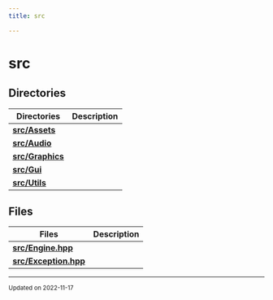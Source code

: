 ```yaml
---
title: src

---
```


# src





## Directories

| Directories    | Description    |
| -------------- | -------------- |
| **[src/Assets](/files/dir_e0c1ede47f21c4a643a1257f949f98e0.md#dir-src/assets)** |  |
| **[src/Audio](/files/dir_c64386e93f356b78d4612c7b7741707c.md#dir-src/audio)** |  |
| **[src/Graphics](/files/dir_3419e189e460663ec2c964233bf8dcd6.md#dir-src/graphics)** |  |
| **[src/Gui](/files/dir_b5ac5e964c12a6b13a9d28feb9f3d3ed.md#dir-src/gui)** |  |
| **[src/Utils](/files/dir_a7363e98f9e0bdd87618633653859815.md#dir-src/utils)** |  |

## Files

| Files           | Description    |
| -------------- | -------------- |
| **[src/Engine.hpp](/files/Engine_8hpp.md#file-engine.hpp)** |  |
| **[src/Exception.hpp](/files/Exception_8hpp.md#file-exception.hpp)** |  |






-------------------------------

<sub>Updated on 2022-11-17</sub>
